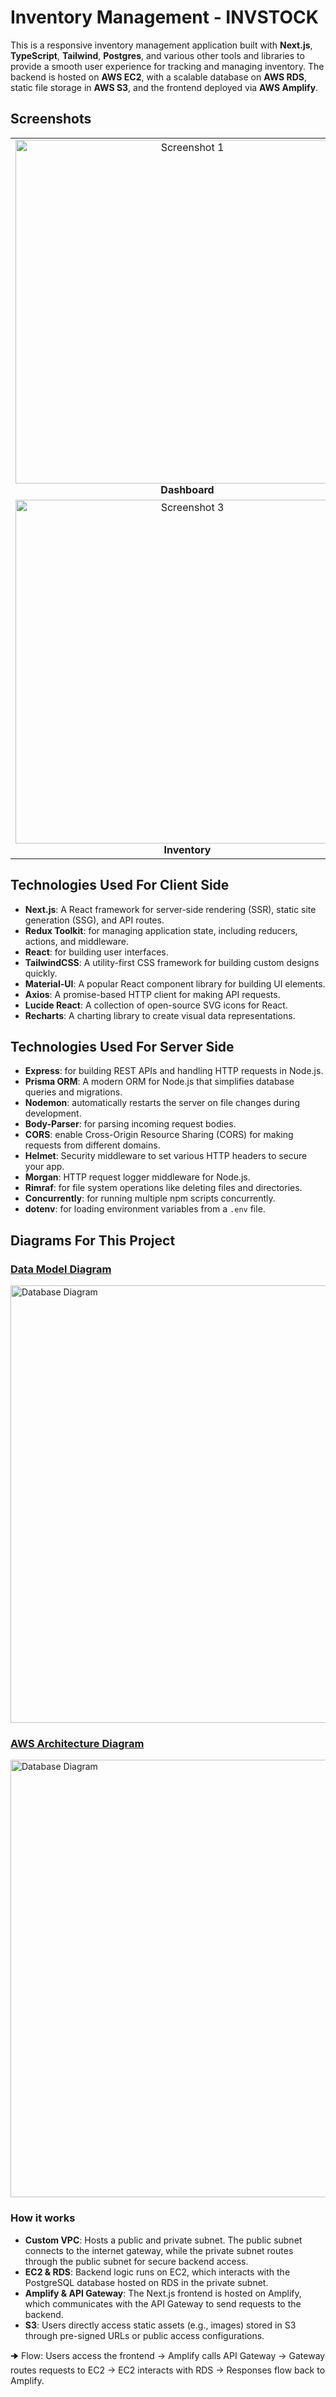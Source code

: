 # Inventory Management - INVSTOCK

This is a responsive inventory management application built with **Next.js**, **TypeScript**, **Tailwind**, **Postgres**, and various other tools and libraries to provide a smooth user experience for tracking and managing inventory. The backend is hosted on **AWS EC2**, with a scalable database on **AWS RDS**, static file storage in **AWS S3**, and the frontend deployed via **AWS Amplify**.

## Screenshots

<div align="center"> <table> <tr> <td align="center"> <img src="https://github.com/user-attachments/assets/232541b9-d4a3-47a8-b8bf-0f1f17233e93" alt="Screenshot 1" width="550"/> <br/> <strong>Dashboard</strong> </td> <td align="center"> <img src="https://github.com/user-attachments/assets/9ee68518-aadb-4443-af02-0a962c33e522" alt="Screenshot 2" width="550"/> <br/> <strong>Products</strong> </td> </tr> <tr> <td align="center"> <img src="https://github.com/user-attachments/assets/6f8ae80f-cf46-498f-902d-16cb6cafadea" alt="Screenshot 3" width="550"/> <br/> <strong>Inventory</strong> </td> <td align="center"> <img src="https://github.com/user-attachments/assets/092ca14a-c8be-412c-924f-4c4dbed1a6aa"  alt="Screenshot 4" width="550"/> <br/> <strong>Expenses</strong> </td> </tr> </table> </div>

## Technologies Used For Client Side

- **Next.js**: A React framework for server-side rendering (SSR), static site generation (SSG), and API routes.
- **Redux Toolkit**: for managing application state, including reducers, actions, and middleware.
- **React**: for building user interfaces.
- **TailwindCSS**: A utility-first CSS framework for building custom designs quickly.
- **Material-UI**: A popular React component library for building UI elements.
- **Axios**: A promise-based HTTP client for making API requests.
- **Lucide React**: A collection of open-source SVG icons for React.
- **Recharts**: A charting library to create visual data representations.

## Technologies Used For Server Side

- **Express**: for building REST APIs and handling HTTP requests in Node.js.
- **Prisma ORM**: A modern ORM for Node.js that simplifies database queries and migrations.
- **Nodemon**: automatically restarts the server on file changes during development.
- **Body-Parser**: for parsing incoming request bodies.
- **CORS**: enable Cross-Origin Resource Sharing (CORS) for making requests from different domains.
- **Helmet**: Security middleware to set various HTTP headers to secure your app.
- **Morgan**: HTTP request logger middleware for Node.js.
- **Rimraf**: for file system operations like deleting files and directories.
- **Concurrently**: for running multiple npm scripts concurrently.
- **dotenv**: for loading environment variables from a `.env` file.

## Diagrams For This Project
### [Data Model Diagram](https://drawsql.app/teams/frankfurt-uas/diagrams/inventory-management-data-model-diagram)
<img src="https://github.com/user-attachments/assets/0a71de65-b6b8-4fed-b260-5bfb303b96a3" alt="Database Diagram" width="700"/>


### [AWS Architecture Diagram](https://lucid.app/lucidchart/edfdfa57-5d01-429a-b365-f69de0cd8fe1/edit?viewport_loc=830%2C-187%2C2127%2C996%2C0_0&invitationId=inv_2138dc74-5c10-4dcd-bd63-9acc07a0abe2)
<img src="https://github.com/user-attachments/assets/640fc9b2-acf9-42ab-b142-3ff080fcd873" alt="Database Diagram" width="700"/>

### How it works
- **Custom VPC**: Hosts a public and private subnet. The public subnet connects to the internet gateway, while the private subnet routes through the public subnet for secure backend access.
- **EC2 & RDS**: Backend logic runs on EC2, which interacts with the PostgreSQL database hosted on RDS in the private subnet.
- **Amplify & API Gateway**: The Next.js frontend is hosted on Amplify, which communicates with the API Gateway to send requests to the backend.
- **S3**: Users directly access static assets (e.g., images) stored in S3 through pre-signed URLs or public access configurations.

🠊 Flow: Users access the frontend → Amplify calls API Gateway → Gateway routes requests to EC2 → EC2 interacts with RDS → Responses flow back to Amplify.

